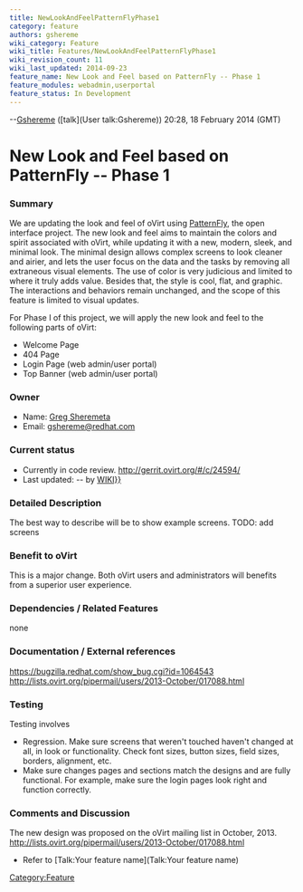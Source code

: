 ```yaml
---
title: NewLookAndFeelPatternFlyPhase1
category: feature
authors: gshereme
wiki_category: Feature
wiki_title: Features/NewLookAndFeelPatternFlyPhase1
wiki_revision_count: 11
wiki_last_updated: 2014-09-23
feature_name: New Look and Feel based on PatternFly -- Phase 1
feature_modules: webadmin,userportal
feature_status: In Development
---
```


--[Gshereme](User:Gshereme) ([talk](User talk:Gshereme)) 20:28, 18 February 2014 (GMT)

# New Look and Feel based on PatternFly -- Phase 1

### Summary

We are updating the look and feel of oVirt using [PatternFly](http://www.patternfly.org), the open interface project. The new look and feel aims to maintain the colors and spirit associated with oVirt, while updating it with a new, modern, sleek, and minimal look. The minimal design allows complex screens to look cleaner and airier, and lets the user focus on the data and the tasks by removing all extraneous visual elements. The use of color is very judicious and limited to where it truly adds value. Besides that, the style is cool, flat, and graphic. The interactions and behaviors remain unchanged, and the scope of this feature is limited to visual updates.

For Phase I of this project, we will apply the new look and feel to the following parts of oVirt:

*   Welcome Page
*   404 Page
*   Login Page (web admin/user portal)
*   Top Banner (web admin/user portal)

### Owner

*   Name: [ Greg Sheremeta](User:Gshereme)
*   Email: gshereme@redhat.com

### Current status

*   Currently in code review. <http://gerrit.ovirt.org/#/c/24594/>
*   Last updated: -- by [ WIKI}}](User:{{urlencode:{{REVISIONUSER}})

### Detailed Description

The best way to describe will be to show example screens. TODO: add screens

### Benefit to oVirt

This is a major change. Both oVirt users and administrators will benefits from a superior user experience.

### Dependencies / Related Features

none

### Documentation / External references

<https://bugzilla.redhat.com/show_bug.cgi?id=1064543> <http://lists.ovirt.org/pipermail/users/2013-October/017088.html>

### Testing

Testing involves

*   Regression. Make sure screens that weren't touched haven't changed at all, in look or functionality. Check font sizes, button sizes, field sizes, borders, alignment, etc.
*   Make sure changes pages and sections match the designs and are fully functional. For example, make sure the login pages look right and function correctly.

### Comments and Discussion

The new design was proposed on the oVirt mailing list in October, 2013. <http://lists.ovirt.org/pipermail/users/2013-October/017088.html>

*   Refer to [Talk:Your feature name](Talk:Your feature name)

<Category:Feature>
